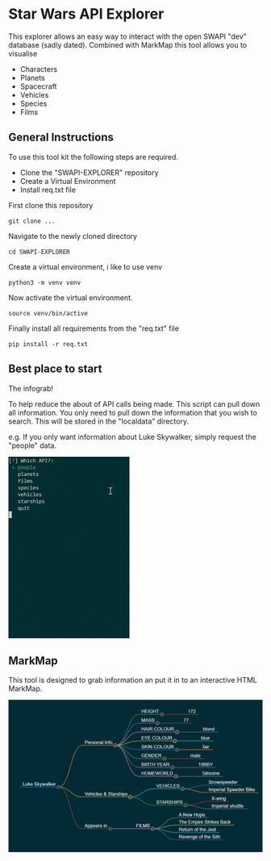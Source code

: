 # Star Wars API Explorer

This explorer allows an easy way to interact with the open SWAPI "dev" database (sadly dated). Combined with MarkMap this tool allows you to visualise 
 - Characters
 - Planets
 - Spacecraft
 - Vehicles
 - Species
 - Films

## General Instructions

To use this tool kit the following steps are required. 

- Clone the "SWAPI-EXPLORER" repository
- Create a Virtual Environment
- Install req.txt file

First clone this repository

    git clone ...
    
Navigate to the newly cloned directory

    cd SWAPI-EXPLORER

Create a virtual environment, i like to use venv

    python3 -m venv venv

Now activate the virtual environment.

    source venv/bin/active

Finally install all requirements from the "req.txt" file

    pip install -r req.txt


## Best place to start

The infograb!

To help reduce the about of API calls being made. This script can pull down all information. 
You only need to pull down the information that you wish to search. This will be stored in the "localdata" directory.

e.g. 
If you only want information about Luke Skywalker, simply request the "people" data.

![GIF](images/infograb.gif)

## MarkMap

This tool is designed to grab information an put it in to an interactive HTML MarkMap. 

![MARKMAP](images/luke_skywalker_markmap.jpg) 